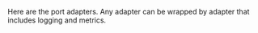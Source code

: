 Here are the port adapters. Any adapter can be wrapped by adapter that includes logging and metrics.
